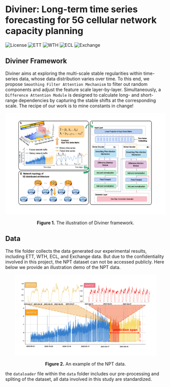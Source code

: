 # Diviner: Long-term time series forecasting for 5G cellular network capacity planning
![License](https://img.shields.io/badge/MIT-License-orange?style=plastic)
![ETT](https://img.shields.io/badge/ETT-red?style=plastic)
![WTH](https://img.shields.io/badge/WTH-yellow?style=plastic)
![ECL](https://img.shields.io/badge/ECL-blue?style=plastic)
![Exchange](https://img.shields.io/badge/Exchange-grey?style=plastic)






## Diviner Framework
Diviner aims at exploring the multi-scale stable regularities within time-series data, whose data distribution varies over time. To this end, we propose `Smoothing Filter Attention Mechanism` to filter out random components and adjust the feature scale layer-by-layer. Simultaneously, a `Difference Attention Module` is designed to calculate long- and short- range dependencies by capturing the stable shifts at the corresponding scale. The recipe of our work is to mine constants in change!

<p align="center">
<img src=".\.img/Framework.png" height = "320" alt="" align=center />
<br><br>
<b>Figure 1.</b> The illustration of Diviner framework.
</p>

## Data
The file folder collects the data generated our experimental results, including ETT, WTH, ECL, and Exchange data. But due to the confidentiality involved in this project, the NPT dataset can not be accessed publicly. Here below we provide an illustration demo of the NPT data.

<p align="center">
<img src=".\.img/Figure1.png" height = "256" alt="" align=center />
<br><br>
<b>Figure 2.</b> An example of the NPT data.
</p>

the `dataloader` file within the `data` folder includes our pre-processing and spliting of the dataset, all data involved in this study are standardized.
